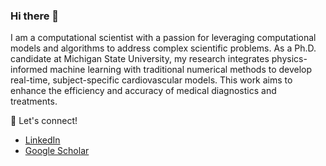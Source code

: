 ### Hi there 👋

I am a computational scientist with a passion for leveraging computational models and algorithms to address complex scientific problems. As a Ph.D. candidate at Michigan State University, my research integrates physics-informed machine learning with traditional numerical methods to develop real-time, subject-specific cardiovascular models. This work aims to enhance the efficiency and accuracy of medical diagnostics and treatments.

🔗 Let's connect!
- [LinkedIn](https://www.linkedin.com/in/se-naghavi/)
- [Google Scholar](https://scholar.google.com/citations?user=zIsTbd4AAAAJ&hl=en&oi=sra)


